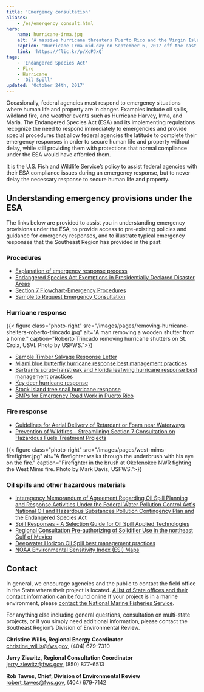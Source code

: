 ```yaml
---
title: 'Emergency consultation'
aliases:
    - /es/emergency_consult.html
hero:
    name: hurricane-irma.jpg
    alt: 'A massive hurricane threatens Puerto Rico and the Virgin Islands.'
    caption: 'Hurricane Irma mid-day on September 6, 2017 off the east coast of Puerto Rico. Satellite Image by NOAA GOES-16.'
    link: 'https://flic.kr/p/XcPJxQ'
tags:
    - 'Endangered Species Act'
    - Fire
    - Hurricane
    - 'Oil Spill'
updated: 'October 24th, 2017'
---
```


Occasionally, federal agencies must respond to emergency situations where human life and property are in danger.  Examples include oil spills, wildland fire, and weather events such as Hurricane Harvey, Irma, and Maria.  The Endangered Species Act (ESA) and its implementing regulations recognize the need to respond immediately to emergencies and provide special procedures that allow federal agencies the latitude to complete their emergency responses in order to secure human life and property without delay, while still providing them with protections that normal compliance under the ESA would have afforded them.

It is the U.S. Fish and Wildlife Service’s policy to assist federal agencies with their  ESA compliance issues during an emergency response, but to never delay the necessary response to secure human life and property.

## Understanding emergency provisions under the ESA

The links below are provided to assist you in understanding emergency provisions under the ESA, to provide access to pre-existing policies and guidance for emergency responses, and to illustrate typical emergency responses that the Southeast Region has provided in the past:

### Procedures

  - [Explanation of emergency response process](/pdf/guidelines/emergency-consultation-process.pdf)
  - [Endangered Species Act Exemptions in Presidentially Declared Disaster Areas](/pdf/guidelines/endangered-species-act-exemptions-for-disasters.pdf)
  - [Section 7 Flowchart-Emergency Procedures](/pdf/guidelines/section-7-flowchart-emergency.pdf)
  - [Sample to Request Emergency Consultation](/pdf/guidelines/request-emergency-consultation-sample.pdf)

### Hurricane response

{{< figure class="photo-right" src="/images/pages/removing-hurricane-shelters-roberto-trincado.jpg" alt="A man removing a wooden shutter from a home." caption="Roberto Trincado removing hurricane shutters on St. Croix, USVI.  Photo by USFWS.">}}

  - [Sample Timber Salvage Response Letter](/pdf/guidelines/salvage-timber-mississippi.pdf)
  - [Miami blue butterfly hurricane response best management practices](/pdf/best-management-practice/miami-blue-butterfly-hurricane-response.pdf)
  - [Bartram’s scrub-hairstreak and Florida leafwing hurricane response best management practices](/pdf/best-management-practice/bartrams-scrub-and-florida-leafwing-hurricane-response.pdf)
  - [Key deer hurricane response](/pdf/best-management-practice/key-deer-hurricane-response.pdf)
  - [Stock Island tree snail hurricane response](/pdf/best-management-practice/stock-island-tree-snail-hurricane-response.pdf)
  - [BMPs for Emergency Road Work in Puerto Rico](/pdf/guidelines/puerto-rico-emergency-road-repair.pdf)

### Fire response

  - [Guidelines for Aerial Delivery of Retardant or Foam near Waterways](/pdf/guidelines/retardant-use-plan.pdf)
  - [Prevention of Wildfires &ndash; Streamlining Section 7 Consultation on Hazardous Fuels Treatment Projects](/pdf/guidelines/streamlining-hazardous-fuels-reduction.pdf)

{{< figure class="photo-right" src="/images/pages/west-mims-firefighter.jpg" alt="A firefighter walks through the underbrush with his eye on the fire." caption="Firefighter in the brush at Okefenokee NWR fighting the West Mims fire.  Photo by Mark Davis, USFWS.">}}

### Oil spills and other hazardous materials

  - [Interagency Memorandum of Agreement Regarding Oil Spill Planning and Response Activities Under the Federal Water Pollution Control Act's National Oil and Hazardous Substances Pollution Contingency Plan and the Endangered Species Act](/pdf/memo/oil-spill-contingency.pdf)
  - [Spill Responses - A Selection Guide for Oil Spill Applied Technologies](/pdf/guidelines/selection-guide-oil-spill-applied-technologies-volume-I.pdf)
  - [Regional Consultation Pre-authorizing of Solidifier Use in the northeast Gulf of Mexico](/pdf/guidelines/solidifiers.pdf)
  - [Deepwater Horizon Oil Spill best management practices](/pdf/best-management-practice/deepwater-horizon-appendix-e.pdf)
  - [NOAA Environmental Sensitivity Index (ESI) Maps](https://response.restoration.noaa.gov/esi)

## Contact

In general, we encourage agencies and the public to contact the field office in the State where their project is located.  [A list of State offices and their contact information can be found online](https://www.fws.gov/offices/)  If your project is in a marine environment, please [contact the National Marine Fisheries Service](http://sero.nmfs.noaa.gov/protected_resources/section_7/emergency_consultation/index.html).

For anything else including general questions, consultation on multi-state projects, or if you simply need additional information, please contact the Southeast Region’s Division of Environmental Review.

**Christine Willis, Regional Energy Coordinator**  
[christine_willis@fws.gov](mailto:christine_willis@fws.gov), (404) 679-7310  

**Jerry Ziewitz, Regional Consultation Coordinator**  
[jerry_ziewitz@fws.gov](mailto:jerry_ziewitz@fws.gov), (850) 877-6513

**Rob Tawes, Chief, Division of Environmental Review**  
[robert_tawes@fws.gov](mailto:robert_tawes@fws.gov), (404) 679-7142
